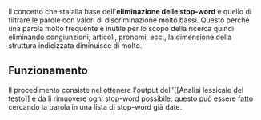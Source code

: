Il concetto che sta alla base dell'__eliminazione delle stop-word__ è quello di filtrare le parole con valori di discriminazione molto bassi.
Questo perché una parola molto frequente è inutile per lo scopo della ricerca quindi eliminando congiunzioni, articoli, pronomi, ecc., la dimensione della struttura indicizzata diminuisce di molto.

## Funzionamento
Il procedimento consiste nel ottenere l'output dell'[[Analisi lessicale del testo]] e da lì rimuovere ogni stop-word possibile, questo può essere fatto cercando la parola in una lista di stop-word già date.
